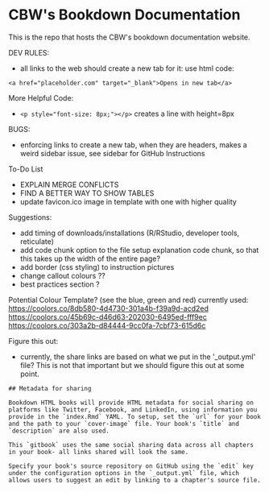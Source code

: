 # CBW's Bookdown Documentation

This is the repo that hosts the CBW's bookdown documentation website.

DEV RULES:
- all links to the web should create a new tab for it: use html code:
```
<a href="placeholder.com" target="_blank">Opens in new tab</a>
```

More Helpful Code:
- `<p style="font-size: 8px;"></p>` creates a line with height=8px


BUGS:
- enforcing links to create a new tab, when they are headers, makes a weird sidebar issue, see sidebar for GitHub Instructions

To-Do List
- EXPLAIN MERGE CONFLICTS
- FIND A BETTER WAY TO SHOW TABLES
- update favicon.ico image in template with one with higher quality

Suggestions:
- add timing of downloads/installations (R/RStudio, developer tools, reticulate)
- add code chunk option to the file setup explanation code chunk, so that this takes up the width of the entire page?
- add border (css styling) to instruction pictures
- change callout colours ??
- best practices section ?


Potential Colour Template? (see the blue, green and red)
currently used: https://coolors.co/8db580-4d4730-301a4b-f39a9d-acd2ed
https://coolors.co/45b69c-d46d63-202030-6495ed-fff9ec
https://coolors.co/303a2b-d84444-9cc0fa-7cbf73-615d6c



Figure this out:
- currently, the share links are based on what we put in the '_output.yml' file? This is not that important but we should figure this out at some point.
```
## Metadata for sharing

Bookdown HTML books will provide HTML metadata for social sharing on platforms like Twitter, Facebook, and LinkedIn, using information you provide in the `index.Rmd` YAML. To setup, set the `url` for your book and the path to your `cover-image` file. Your book's `title` and `description` are also used.

This `gitbook` uses the same social sharing data across all chapters in your book- all links shared will look the same.

Specify your book's source repository on GitHub using the `edit` key under the configuration options in the `_output.yml` file, which allows users to suggest an edit by linking to a chapter's source file.
```
